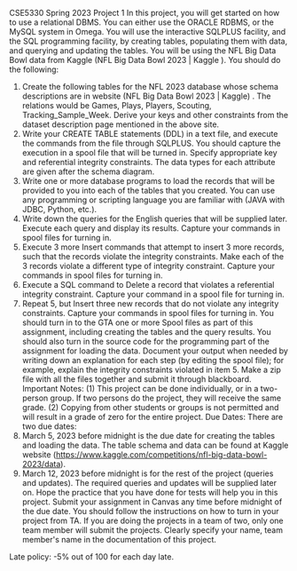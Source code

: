 CSE5330                           Spring 2023
Project 1
In this project, you will get started on how to use a relational DBMS. You can either use the 
ORACLE RDBMS, or the MySQL system in Omega. You will use the interactive SQLPLUS 
facility, and the SQL programming facility, by creating tables, populating them with data, 
and querying and updating the tables. You will be using the NFL Big Data Bowl data from 
Kaggle (NFL Big Data Bowl 2023 | Kaggle ). You should do the following:
1. Create the following tables for the NFL 2023 database whose schema descriptions are in website 
(NFL Big Data Bowl 2023 | Kaggle) . The relations would be Games, Plays, Players, Scouting, 
Tracking_Sample_Week. Derive your keys and other constraints from the dataset description 
page mentioned in the above site.
2. Write your CREATE TABLE statements (DDL) in a text file, and execute the commands 
from the file through SQLPLUS. You should capture the execution in a spool file that will 
be turned in. Specify appropriate key and referential integrity constraints. The data 
types for each attribute are given after the schema diagram.
3. Write one or more database programs to load the records that will be provided to you 
into each of the tables that you created.  You can use any programming or scripting 
language you are familiar with (JAVA with JDBC, Python, etc.).
4. Write down the queries for the English queries that will be supplied later. Execute each 
query and display its results. Capture your commands in spool files for turning in.
5. Execute 3 more Insert commands that attempt to insert 3 more records, such that the 
records violate the integrity constraints. Make each of the 3 records violate a different 
type of integrity constraint. Capture your commands in spool files for turning in.
6. Execute a SQL command to Delete a record that violates a referential integrity 
constraint. Capture your command in a spool file for turning in.
7. Repeat 5, but Insert three new records that do not violate any integrity constraints. 
Capture your commands in spool files for turning in.
You should turn in to the GTA one or more Spool files as part of this assignment, including 
creating the tables and the query results. You should also turn in the source code for the 
programming part of the assignment for loading the data. 
Document your output when needed by writing down an explanation for each step (by 
editing the spool file); for example, explain the integrity constraints violated in item 5.
Make a zip file with all the files together and submit it through blackboard.
Important Notes:
(1) This project can be done individually, or in a two-person group. If two persons do the 
project, they will receive the same grade.
(2) Copying from other students or groups is not permitted and will result in a grade of 
zero for the entire project.
Due Dates: There are two due dates: 
1. March 5, 2023 before midnight is the due date for creating the tables and loading 
the data. The table schema and data can be found at Kaggle website 
(https://www.kaggle.com/competitions/nfl-big-data-bowl-2023/data).
2. March 12, 2023 before midnight is for the rest of the project (queries and updates). 
The required queries and updates will be supplied later on.
Hope the practice that you have done for tests will help you in this project.
Submit your assignment in Canvas any time before midnight of the due date. You should 
follow the instructions on how to turn in your project from TA. If you are doing the projects 
in a team of two, only one team member will submit the projects. Clearly specify your 
name, team member's name in the documentation of this project.

Late policy: -5% out of 100 for each day late.

